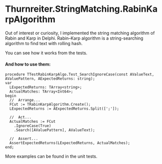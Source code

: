 # Thurnreiter.StringMatching.RabinKarpAlgorithm

Out of interest or curiosity, I implemented the string matching algorithm of Rabin and Karp in Delphi.
Rabin–Karp algorithm is a string-searching algorithm to find text with rolling hash.

You can see how it works from the tests.
#### And how to use them:
```delphi
procedure TTestRabinKarpAlgo.Test_SearchIgnoreCase(const AValueText, AValuePattern, AExpectedReturns: string);
var
  LExpectedReturns: TArray<string>;
  ActualMatches: TArray<Int64>;
begin
  //  Arrange...
  FCut := TRabinKarpAlgorithm.Create();
  LExpectedReturns := AExpectedReturns.Split([';']);

  //  Act...
  ActualMatches := FCut
    .IgnoreCase(True)
    .Search([AValuePattern], AValueText);

  //  Assert...
  AssertExpectedReturns(LExpectedReturns, ActualMatches);
end;
```
More examples can be found in the unit tests.
